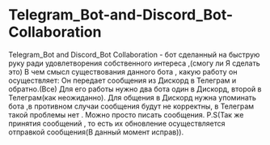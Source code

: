 # Telegram_Bot-and-Discord_Bot-Collaboration
Telegram_Bot and Discord_Bot Collaboration - бот сделанный на быструю руку ради удовлетворения собственного интереса ,(смогу ли Я сделать это)
В чем смысл существования данного бота , какую работу он осуществляет: Он передает сообщения из Дискорд в Телеграм и обратно.(Все)
Для его работы нужно два бота один в Дискорд, второй в Телеграм(как неожиданно).
Для общения в Дискорд нужна упоминать бота ,в противном случаи сообщения будут не корректны, в Телеграм такой проблемы нет . Можно просто писать сообщения.
P.S(Так же принятия сообщений , то есть их обновление осуществляется отправкой сообщения(В данный момент исправ)).
